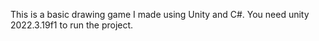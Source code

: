 This is a basic drawing game I made using Unity and C#. You need unity 2022.3.19f1 to run the project.
